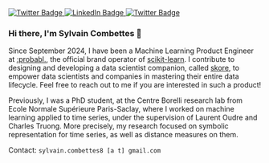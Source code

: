 <div id="badges">
  <a href="https://sylvaincom.github.io">
    <img src="https://img.shields.io/badge/Personal Website-red?style=for-the-badge&logo=firefox&logoColor=white" alt="Twitter Badge"/>
  </a>
  <a href="https://www.linkedin.com/in/sylvain-combettes/">
    <img src="https://img.shields.io/badge/LinkedIn-blue?style=for-the-badge&logo=linkedin&logoColor=white" alt="LinkedIn Badge"/>
  </a>
  <a href="https://x.com/sylvaincom">
    <img src="https://img.shields.io/badge/Twitter-blue?style=for-the-badge&logo=twitter&logoColor=white" alt="Twitter Badge"/>
  </a>
</div>

### Hi there, I'm Sylvain Combettes 👋

Since September 2024, I have been a Machine Learning Product Engineer at [:probabl.](https://probabl.ai/), the official brand operator of [scikit-learn](https://scikit-learn.org/stable/).
I contribute to designing and developing a data scientist companion, called [skore](https://github.com/probabl-ai/skore), to empower data scientists and companies in mastering their entire data lifecycle.
Feel free to reach out to me if you are interested in such a product!

Previously, I was a PhD student, at the Centre Borelli research lab from Ecole Normale Supérieure Paris-Saclay, where I worked on machine learning applied to time series, under the supervision of Laurent Oudre and Charles Truong. More precisely, my research focused on symbolic representation for time series, as well as distance measures on them.

Contact: `sylvain.combettes8 [a t] gmail.com`
